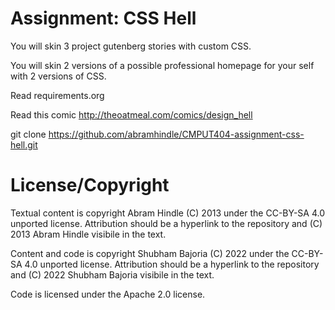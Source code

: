 Assignment: CSS Hell
====================

You will skin 3 project gutenberg stories with custom CSS.

You will skin 2 versions of a possible professional homepage for your
self with 2 versions of CSS.

Read requirements.org

Read this comic http://theoatmeal.com/comics/design_hell

git clone https://github.com/abramhindle/CMPUT404-assignment-css-hell.git

License/Copyright
=================

Textual content is copyright Abram Hindle (C) 2013 under the CC-BY-SA
4.0 unported license. Attribution should be a hyperlink to the
repository and (C) 2013 Abram Hindle visibile in the text.

Content and code is copyright Shubham Bajoria (C) 2022 under the CC-BY-SA
4.0 unported license. Attribution should be a hyperlink to the
repository and (C) 2022 Shubham Bajoria visibile in the text.

Code is licensed under the Apache 2.0 license.


